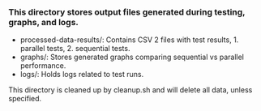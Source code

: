 
### This directory stores output files generated during testing, graphs, and logs.

- processed-data-results/: Contains CSV 2 files with test results, 1. parallel tests, 2. sequential tests.
- graphs/: Stores generated graphs comparing sequential vs parallel performance.
- logs/: Holds logs related to test runs.

This directory is cleaned up by cleanup.sh and will delete all data, unless specified.

